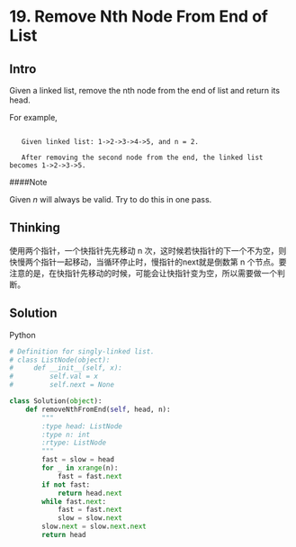 # 19. Remove Nth Node From End of List

## Intro

Given a linked list, remove the nth node from the end of list and return its head.

For example,

```

   Given linked list: 1->2->3->4->5, and n = 2.

   After removing the second node from the end, the linked list becomes 1->2->3->5.
```

####Note

Given *n* will always be valid.
Try to do this in one pass.

## Thinking

使用两个指针，一个快指针先先移动 n 次，这时候若快指针的下一个不为空，则快慢两个指针一起移动，当循环停止时，慢指针的next就是倒数第 n 个节点。要注意的是，在快指针先移动的时候，可能会让快指针变为空，所以需要做一个判断。

## Solution

Python
 
```python
# Definition for singly-linked list.
# class ListNode(object):
#     def __init__(self, x):
#         self.val = x
#         self.next = None

class Solution(object):
    def removeNthFromEnd(self, head, n):
        """
        :type head: ListNode
        :type n: int
        :rtype: ListNode
        """
        fast = slow = head
        for _ in xrange(n):
            fast = fast.next
        if not fast:
            return head.next
        while fast.next:
            fast = fast.next
            slow = slow.next
        slow.next = slow.next.next
        return head
```